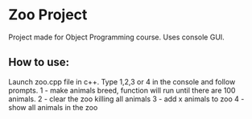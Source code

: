 # Zoo Project

Project made for Object Programming course. Uses console GUI.

## How to use:

Launch zoo.cpp file in c++. Type 1,2,3 or 4 in the console and follow prompts.
1 - make animals breed, function will run until there are 100 animals.
2 - clear the zoo killing all animals
3 - add x animals to zoo
4 - show all animals in the zoo
